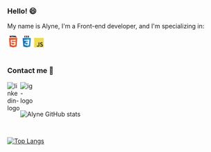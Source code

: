 ### Hello! :smile:

 My name is Alyne, I'm a Front-end developer, and I'm specializing in:

<img src="https://raw.githubusercontent.com/github/explore/80688e429a7d4ef2fca1e82350fe8e3517d3494d/topics/html/html.png" alt="html-logo" width=27px/> <img src="https://raw.githubusercontent.com/github/explore/80688e429a7d4ef2fca1e82350fe8e3517d3494d/topics/css/css.png" alt="css-logo" width=27px /> <img src="https://raw.githubusercontent.com/github/explore/80688e429a7d4ef2fca1e82350fe8e3517d3494d/topics/javascript/javascript.png" alt="Java-Script-logo" width=22px/> 
<br>
<br>
### Contact me :thought_balloon:

<p>
<a href="https://www.linkedin.com/in/alyne-melo-842938239/"> 
<img align="left" alt="linkedin-logo" width=30px src= "https://cdn-icons-png.flaticon.com/512/174/174857.png"/>
</a> 
<a href="https://www.instagram.com/alyne_melo_17/"/> 
<img align="left" alt="ig-logo" width=30px src= "https://cdn.worldvectorlogo.com/logos/instagram-2016-6.svg"/>
</a>
<br>
<br>
<br>

![Alyne GitHub stats](https://github-readme-stats.vercel.app/api?username=alyenmelobest&show_icons=true&theme=radical)

<br>

[![Top Langs](https://github-readme-stats.vercel.app/api/top-langs/?username=alyenmelobest&show_icons=true&theme=radical)](https://github.com/anuraghazra/github-readme-stats)

